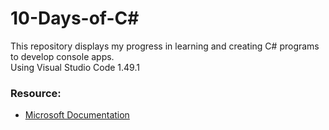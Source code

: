 # 10-Days-of-C#
This repository displays my progress in learning and creating C# programs to develop console apps. <br>
Using Visual Studio Code 1.49.1

### Resource:
  - [Microsoft Documentation](https://docs.microsoft.com/en-us/dotnet/csharp/)
